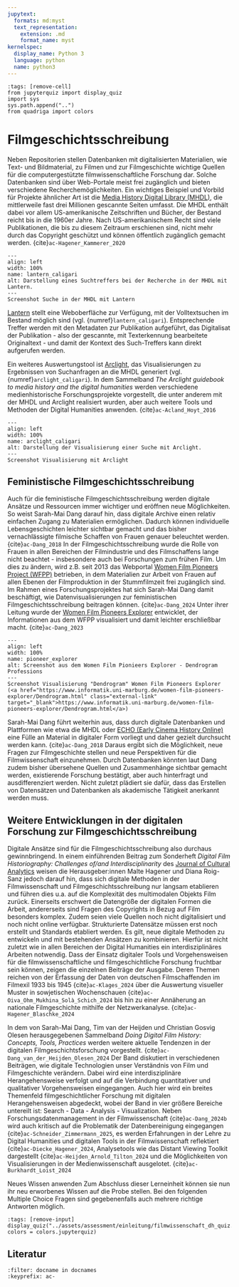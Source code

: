 ```yaml
---
jupytext:
  formats: md:myst
  text_representation:
    extension: .md
    format_name: myst
kernelspec:
  display_name: Python 3
  language: python
  name: python3
---
```

```{code-cell} ipython3
:tags: [remove-cell]
from jupyterquiz import display_quiz
import sys
sys.path.append("..")
from quadriga import colors
```


# Filmgeschichtsschreibung
Neben Repositorien stellen Datenbanken mit digitalisierten Materialien, wie Text- und Bildmaterial, zu Filmen und zur Filmgeschichte wichtige Quellen für die computergestützte filmwissenschaftliche Forschung dar. Solche Datenbanken sind über Web-Portale meist frei zugänglich und bieten verschiedene Recherchemöglichkeiten. Ein wichtiges Beispiel und Vorbild für Projekte ähnlicher Art ist die <a href="https://mediahist.org/" class="external-link" target="_blank">Media History Digital Library (MHDL)</a>, die mittlerweile fast drei Millionen gescannte Seiten umfasst. Die MHDL enthält dabei vor allem US-amerikanische Zeitschriften und Bücher, der Bestand reicht bis in die 1960er Jahre. Nach US-amerikanischem Recht sind viele Publikationen, die bis zu diesem Zeitraum erschienen sind, nicht mehr durch das Copyright geschützt und können öffentlich zugänglich gemacht werden. {cite}`ac-Hagener_Kammerer_2020` 

```{figure} ../assets/einleitung/Lantern_Recherche_Caligari.JPG
---
align: left
width: 100%
name: lantern_caligari
alt: Darstellung eines Suchtreffers bei der Recherche in der MHDL mit Lantern.
---
Screenshot Suche in der MHDL mit Lantern
```

<a href="https://lantern.mediahist.org/" class="external-link" target="_blank">Lantern</a> stellt eine Weboberfläche zur Verfügung, mit der Volltextsuchen im Bestand möglich sind (vgl. {numref}`lantern_caligari`). Entsprechende Treffer werden mit den Metadaten zur Publikation aufgeführt, das Digitalisat der Publikation - also der gescannte, mit Texterkennung bearbeitete Originaltext - und damit der Kontext des Such-Treffers kann direkt aufgerufen werden.

Ein weiteres Auswertungstool ist <a href="https://search.projectarclight.org/" class="external-link" target="_blank">Arclight</a>, das Visualisierungen zu Ergebnissen von Suchanfragen an die MHDL generiert (vgl. {numref}`arclight_caligari`). In dem Sammelband _The Arclight guidebook to media history and the digital humanities_ werden verschiedene medienhistorische Forschungsprojekte vorgestellt, die unter anderem mit der MHDL und Arclight realisiert wurden, aber auch weitere Tools und Methoden der Digital Humanities anwenden. {cite}`ac-Acland_Hoyt_2016` 

```{figure} ../assets/einleitung/Arclight_Caligari.JPG
---
align: left
width: 100%
name: arclight_caligari
alt: Darstellung der Visualisierung einer Suche mit Arclight.
---
Screenshot Visualisierung mit Arclight
```

## Feministische Filmgeschichtsschreibung

Auch für die feministische Filmgeschichtsschreibung werden digitale Ansätze und Ressourcen immer wichtiger und eröffnen neue Möglichkeiten. So weist Sarah-Mai Dang darauf hin, dass digitale Archive einen relativ einfachen Zugang zu Materialien ermöglichen. Dadurch können individuelle Lebensgeschichten leichter sichtbar gemacht und das bisher vernachlässigte filmische Schaffen von Frauen genauer beleuchtet werden. {cite}`ac-Dang_2018` In der Filmgeschichtsschreibung wurde die Rolle von Frauen in allen Bereichen der Filmindustrie und des Filmschaffens lange nicht beachtet - insbesondere auch bei Forschungen zum frühen Film. Um dies zu ändern, wird z.B. seit 2013 das Webportal <a href="https://wfpp.columbia.edu/" class="external-link" target="_blank">Women Film Pioneers Project (WFPP)</a> betrieben, in dem Materialien zur Arbeit von Frauen auf allen Ebenen der Filmproduktion in der Stummfilmzeit frei zugänglich sind. Im Rahmen eines Forschungsprojektes hat sich Sarah-Mai Dang damit beschäftigt, wie Datenvisualisierungen zur feministischen Filmgeschichtsschreibung beitragen können. {cite}`ac-Dang_2024` Unter ihrer Leitung wurde der <a href="https://www.informatik.uni-marburg.de/women-film-pioneers-explorer/" class="external-link" target="_blank">Women Film Pioneers Explorer</a> entwicklet, der Informationen aus dem WFPP visualisiert und damit leichter erschließbar macht. {cite}`ac-Dang_2023`

```{figure} ../assets/einleitung/Women_Film_Pioneer_Explorer_Screenshot_Professions.PNG
---
align: left
width: 100%
name: pioneer_explorer
alt: Screenshot aus dem Women Film Pionieers Explorer - Dendrogram Professions
---
Screenshot Visualisierung "Dendrogram" Women Film Pioneers Explorer (<a href="https://www.informatik.uni-marburg.de/women-film-pioneers-explorer/Dendrogram.html" class="external-link" target="_blank">https://www.informatik.uni-marburg.de/women-film-pioneers-explorer/Dendrogram.html</a>)
```

Sarah-Mai Dang führt weiterhin aus, dass durch digitale Datenbanken und Plattformen wie etwa die MHDL oder <a href="https://echo.commarts.wisc.edu/" class="external-link" target="_blank">ECHO (Early Cinema History Online)</a> eine Fülle an Material in digitaler Form vorliegt und daher gezielt durchsucht werden kann. {cite}`ac-Dang_2018` Daraus ergibt sich die Möglichkeit, neue Fragen zur Filmgeschichte stellen und neue Perspektiven für die Filmwissenschaft einzunehmen. Durch Datenbanken könnten laut Dang zudem bisher übersehene Quellen und Zusammenhänge sichtbar gemacht werden, existierende Forschung bestätigt, aber auch hinterfragt und ausdifferenziert werden. Nicht zuletzt plädiert sie dafür, dass das Erstellen von Datensätzen und Datenbanken als akademische Tätigkeit anerkannt werden muss.

## Weitere Entwicklungen in der digitalen Forschung zur Filmgeschichtsschreibung

Digitale Ansätze sind für die Filmgeschichtsschreibung also durchaus gewinnbringend. In einem einführenden Beitrag zum Sonderheft _Digital Film Historiography: Challenges of/and Interdisciplinarity_ des <a href="https://culturalanalytics.org/issue/10778" class="external-link" target="_blank">Journal of Cultural Analytics</a> weisen die Herausgeber:innen Malte Hagener und Diana Roig-Sanz jedoch darauf hin, dass sich digitale Methoden in der Filmwissenschaft und Filmgeschichtsschreibung nur langsam etablieren und führen dies u.a. auf die Komplexität des multimodalen Objekts Film zurück. Einerseits erschwert die Datengröße der digitalen Formen die Arbeit, andererseits sind Fragen des Copyrights in Bezug auf Film besonders komplex. Zudem seien viele Quellen noch nicht digitalisiert und noch nicht online verfügbar. Strukturierte Datensätze müssen erst noch erstellt und Standards etabliert werden. Es gilt, neue digitale Methoden zu entwickeln und mit bestehenden Ansätzen zu kombinieren. Hierfür ist nicht zuletzt wie in allen Bereichen der Digital Humanities ein interdisziplinäres Arbeiten notwendig. Dass der Einsatz digitaler Tools und Vorgehensweisen für die filmwissenschaftliche und filmgeschichtliche Forschung fruchtbar sein können, zeigen die einzelnen Beiträge der Ausgabe. Deren Themen reichen von der Erfassung der Daten von deutschen Filmschaffenden im Filmexil 1933 bis 1945 {cite}`ac-Klages_2024` über die Auswertung visueller Muster in sowjetischen Wochenschauen {cite}`ac-Oiva_Ohm_Mukhina_Solà_Schich_2024` bis hin zu einer Annäherung an nationale Filmgeschichte mithilfe der Netzwerkanalyse. {cite}`ac-Hagener_Blaschke_2024`

In dem von Sarah-Mai Dang, Tim van der Heijden und Christian Gosvig Olesen herausgegebenen Sammelband _Doing Digital Film History: Concepts, Tools, Practices_ werden weitere aktuelle Tendenzen in der digitalen Filmgeschichtsforschung vorgestellt. {cite}`ac-Dang_van_der_Heijden_Olesen_2024` Der Band diskutiert in verschiedenen Beiträgen, wie digitale Technologien unser Verständnis von Film und Filmgeschichte verändern. Dabei wird eine interdisziplinäre Herangehensweise verfolgt und auf die Verbindung quantitativer und qualitativer Vorgehensweisen eingegangen. Auch hier wird ein breites Themenfeld filmgeschichtlicher Forschung mit digitalen Herangehensweisen abgedeckt, wobei der Band in vier größere Bereiche untereilt ist: Search - Data - Analysis - Visualization. Neben Forschungsdatenmanagement in der Filmwissenschaft {cite}`ac-Dang_2024b` wird auch kritisch auf die Problematik der Datenbereinigung eingegangen {cite}`ac-Schneider_Zimmermann_2025`, es werden Erfahrungen in der Lehre zu Digital Humanities und digitalen Tools in der Filmwissenschaft reflektiert {cite}`ac-Diecke_Hagener_2024`, Analysetools wie das Distant Viewing Toolkit dargestellt {cite}`ac-Heijden_Arnold_Tilton_2024` und die Möglichkeiten von Visualisierungen in der Medienwissenschaft ausgelotet. {cite}`ac-Burkhardt_Loist_2024`





Neues Wissen anwenden
Zum Abschluss dieser Lerneinheit können sie nun ihr neu erworbenes Wissen auf die Probe stellen. Bei den folgenden Multiple Choice Fragen sind gegebenenfalls auch mehrere richtige Antworten möglich. 

```{code-cell} ipython3
:tags: [remove-input]
display_quiz("../assets/assessment/einleitung/filmwissenschaft_dh_quiz.json", colors = colors.jupyterquiz)
```

## Literatur
```{bibliography}
:filter: docname in docnames
:keyprefix: ac-
```
